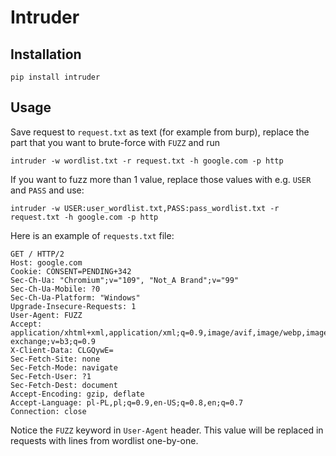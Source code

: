 # Intruder
## Installation
```commandline
pip install intruder
```

## Usage
Save request to `request.txt` as text (for example from burp), replace the part that you want to brute-force with `FUZZ` and run
```commandline
intruder -w wordlist.txt -r request.txt -h google.com -p http
```
If you want to fuzz more than 1 value, replace those values with e.g. `USER` and `PASS` and use:
```commandline
intruder -w USER:user_wordlist.txt,PASS:pass_wordlist.txt -r request.txt -h google.com -p http
```
Here is an example of `requests.txt` file:
```
GET / HTTP/2
Host: google.com
Cookie: CONSENT=PENDING+342
Sec-Ch-Ua: "Chromium";v="109", "Not_A Brand";v="99"
Sec-Ch-Ua-Mobile: ?0
Sec-Ch-Ua-Platform: "Windows"
Upgrade-Insecure-Requests: 1
User-Agent: FUZZ
Accept: application/xhtml+xml,application/xml;q=0.9,image/avif,image/webp,image/apng,*/*;q=0.8,application/signed-exchange;v=b3;q=0.9
X-Client-Data: CLGQywE=
Sec-Fetch-Site: none
Sec-Fetch-Mode: navigate
Sec-Fetch-User: ?1
Sec-Fetch-Dest: document
Accept-Encoding: gzip, deflate
Accept-Language: pl-PL,pl;q=0.9,en-US;q=0.8,en;q=0.7
Connection: close
```
Notice the `FUZZ` keyword in `User-Agent` header. This value will be replaced in requests with lines from wordlist one-by-one.